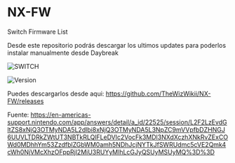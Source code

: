 # NX-FW
Switch Firmware List 

Desde este repositorio podrás descargar los ultimos updates para poderlos instalar manualmente desde Daybreak

![SWITCH](https://i.imgur.com/lsqLHmD.jpg)

![Version](https://img.shields.io/badge/Version-14.0.0-brightgreen.svg)

Puedes descargarlos desde aqui: https://github.com/TheWizWikii/NX-FW/releases

Fuente: https://en-americas-support.nintendo.com/app/answers/detail/a_id/22525/session/L2F2LzEvdGltZS8xNjQ3OTMyNDA5L2dlbi8xNjQ3OTMyNDA5L3NpZC9mVVpfbDZHNGJ6UUVLTDRkZWtUT3NBTkRLQlFLeDVlc2VocFk3MDl3NXdXczhXNkRvZExCOWd0MDhhYm53ZzdfblZGbWM0amh5NDhJcjNYTkJfSWRUdmc5cVE2Qmk4cWh0NjVMcXhzOFppRjl2MiU3RUYyMlhLcGJyQSUyMSUyMQ%3D%3D

